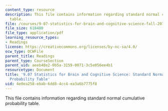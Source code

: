 ```yaml
---
content_type: resource
description: This file contains information regarding standard normal cumulative probability
  table.
file: /courses/9-07-statistics-for-brain-and-cognitive-science-fall-2016/4e0ea258ebab6dd84cc4ea3a6b7775f8_MIT9_07F16_StdNormCumDist.pdf
file_size: 618480
file_type: application/pdf
learning_resource_types:
- Readings
license: https://creativecommons.org/licenses/by-nc-sa/4.0/
ocw_type: OCWFile
parent_title: Readings
parent_type: CourseSection
parent_uid: aeeb48e2-0b5a-3159-0071-3c5e056ee4b1
resourcetype: Document
title: '9.07 Statistics for Brain and Cognitive Science: Standard Normal Cumulative
  Probability Table'
uid: 4e0ea258-ebab-6dd8-4cc4-ea3a6b7775f8
---
```

This file contains information regarding standard normal cumulative probability table.